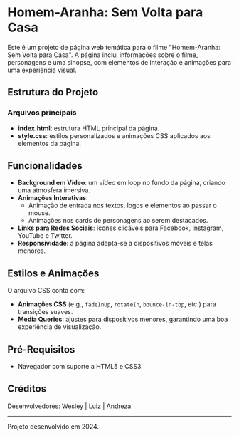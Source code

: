# Homem-Aranha: Sem Volta para Casa

Este é um projeto de página web temática para o filme "Homem-Aranha: Sem Volta para Casa". A página inclui informações sobre o filme, personagens e uma sinopse, com elementos de interação e animações para uma experiência visual.

## Estrutura do Projeto

### Arquivos principais
- **index.html**: estrutura HTML principal da página.
- **style.css**: estilos personalizados e animações CSS aplicados aos elementos da página.

## Funcionalidades

- **Background em Vídeo**: um vídeo em loop no fundo da página, criando uma atmosfera imersiva.
- **Animações Interativas**: 
  - Animação de entrada nos textos, logos e elementos ao passar o mouse.
  - Animações nos cards de personagens ao serem destacados.
- **Links para Redes Sociais**: ícones clicáveis para Facebook, Instagram, YouTube e Twitter.
- **Responsividade**: a página adapta-se a dispositivos móveis e telas menores.

## Estilos e Animações

O arquivo CSS conta com:
- **Animações CSS** (e.g., `fadeInUp`, `rotateIn`, `bounce-in-top`, etc.) para transições suaves.
- **Media Queries**: ajustes para dispositivos menores, garantindo uma boa experiência de visualização.

## Pré-Requisitos

- Navegador com suporte a HTML5 e CSS3.

## Créditos

Desenvolvedores: Wesley | Luiz | Andreza

---
Projeto desenvolvido em 2024.
